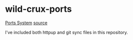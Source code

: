 # wild-crux-ports

[Ports System](https://crux.nu/Main/Handbook3-1#ntoc29)
[source](http://wildefyr.net/ports)

I've included both httpup and git sync files in this repository.
